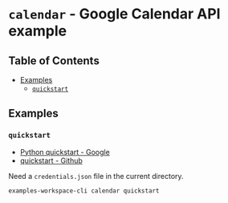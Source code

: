 # `calendar` - Google Calendar API example

## Table of Contents <!-- omit in toc -->

- [Examples](#examples)
  - [`quickstart`](#quickstart)

## Examples

### `quickstart`

- [Python quickstart - Google](https://developers.google.com/calendar/api/quickstart/python?hl=ja)
- [quickstart - Github](https://github.com/googleworkspace/python-samples/tree/main/calendar/quickstart)

Need a `credentials.json` file in the current directory.

```shell
examples-workspace-cli calendar quickstart
```
